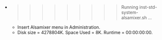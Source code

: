 * >>>>>>>>> Running inst-std-system-alsamixer.sh ...
  * Insert Alsamixer menu in Administration.
  * Disk size = 4278804K. Space Used = 8K. Runtime = 00:00:00:00.
